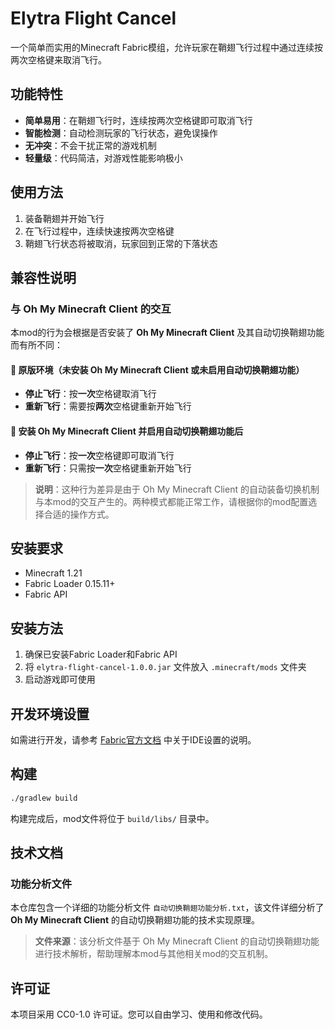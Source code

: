# Elytra Flight Cancel

一个简单而实用的Minecraft Fabric模组，允许玩家在鞘翅飞行过程中通过连续按两次空格键来取消飞行。

## 功能特性

- **简单易用**：在鞘翅飞行时，连续按两次空格键即可取消飞行
- **智能检测**：自动检测玩家的飞行状态，避免误操作
- **无冲突**：不会干扰正常的游戏机制
- **轻量级**：代码简洁，对游戏性能影响极小

## 使用方法

1. 装备鞘翅并开始飞行
2. 在飞行过程中，连续快速按两次空格键
3. 鞘翅飞行状态将被取消，玩家回到正常的下落状态

## 兼容性说明

### 与 Oh My Minecraft Client 的交互

本mod的行为会根据是否安装了 **Oh My Minecraft Client** 及其自动切换鞘翅功能而有所不同：

#### 🔸 **原版环境**（未安装 Oh My Minecraft Client 或未启用自动切换鞘翅功能）
- **停止飞行**：按**一次**空格键取消飞行
- **重新飞行**：需要按**两次**空格键重新开始飞行

#### 🔸 **安装 Oh My Minecraft Client 并启用自动切换鞘翅功能后**
- **停止飞行**：按**一次**空格键即可取消飞行
- **重新飞行**：只需按**一次**空格键重新开始飞行

> **说明**：这种行为差异是由于 Oh My Minecraft Client 的自动装备切换机制与本mod的交互产生的。两种模式都能正常工作，请根据你的mod配置选择合适的操作方式。

## 安装要求

- Minecraft 1.21
- Fabric Loader 0.15.11+
- Fabric API

## 安装方法

1. 确保已安装Fabric Loader和Fabric API
2. 将 `elytra-flight-cancel-1.0.0.jar` 文件放入 `.minecraft/mods` 文件夹
3. 启动游戏即可使用

## 开发环境设置

如需进行开发，请参考 [Fabric官方文档](https://docs.fabricmc.net/develop/getting-started/setting-up-a-development-environment) 中关于IDE设置的说明。

## 构建

```bash
./gradlew build
```

构建完成后，mod文件将位于 `build/libs/` 目录中。

## 技术文档

### 功能分析文件

本仓库包含一个详细的功能分析文件 `自动切换鞘翅功能分析.txt`，该文件详细分析了 **Oh My Minecraft Client** 的自动切换鞘翅功能的技术实现原理。

> **文件来源**：该分析文件基于 Oh My Minecraft Client 的自动切换鞘翅功能进行技术解析，帮助理解本mod与其他相关mod的交互机制。

## 许可证

本项目采用 CC0-1.0 许可证。您可以自由学习、使用和修改代码。

